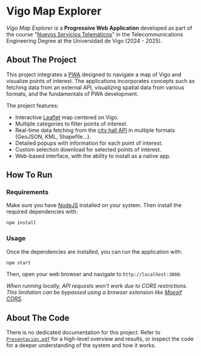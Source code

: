 # Vigo Map Explorer
*Vigo Map Explorer* is a **Progressive Web Application** developed as part of the course "[Nuevos Servicios Telemáticos](https://secretaria.uvigo.gal/docnet-nuevo/guia_docent/?ensenyament=V05G301V01&assignatura=V05G301V01405&any_academic=2024_25)" in the Telecommunications Engineering Degree at the Universidad de Vigo (2024 - 2025).

## About The Project
This project integrates a [PWA](https://en.wikipedia.org/wiki/Progressive_web_app) designed to navigate a map of Vigo and visualize points of interest. The applications incorporates concepts such as fetching data from an external API, visualizing spatial data from various formats, and the fundamentals of PWA development.

The project features:
- Interactive [Leaflet](leafletjs.com) map centered on Vigo.
- Multiple categories to filter points of interest.
- Real-time data fetching from the [city hall API](https://datos.vigo.org/es/reutilizadores) in multiple formats (GeoJSON, KML, Shapefile...).
- Detailed popups with information for each point of interest.
- Custom selection download for selected points of interest.
- Web-based interface, with the ability to install as a native app.

## How To Run
### Requirements
Make sure you have [NodeJS](https://nodejs.org/en/download) installed on your system. Then install the required dependencies with:
```bash
npm install
```

### Usage
Once the dependencies are installed, you can run the application with:
```bash
npm start
```
Then, open your web browser and navigate to `http://localhost:3000`.

*When running locally, API requests won't work due to CORS restrictions. This limitation can be bypassed using a browser extension like [Moesif CORS](https://chromewebstore.google.com/detail/moesif-origincors-changer/digfbfaphojjndkpccljibejjbppifbc).*

## About The Code
There is no dedicated documentation for this project. Refer to [`Presentación.pdf`](docs/Presentación.pdf) for a high-level overview and results, or inspect the code for a deeper understanding of the system and how it works.